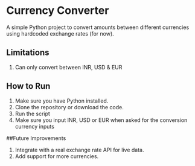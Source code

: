# Currency Converter

A simple Python project to convert amounts between different currencies using hardcoded exchange rates (for now).

## Limitations
1. Can only convert between INR, USD & EUR

## How to Run
1. Make sure you have Python installed.
2. Clone the repository or download the code.
3. Run the script
4. Make sure you input INR, USD or EUR when asked for the conversion currency inputs

##Future Improvements
1. Integrate with a real exchange rate API for live data.
2. Add support for more currencies.

